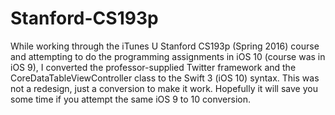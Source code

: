 # Stanford-CS193p

While working through the iTunes U Stanford CS193p (Spring 2016) course and attempting to do the programming assignments in iOS 10 (course was in iOS 9), I converted the professor-supplied Twitter framework and the CoreDataTableViewController class to the Swift 3 (iOS 10) syntax. This was not a redesign, just a conversion to make it work.  Hopefully it will save you some time if you attempt the same iOS 9 to 10 conversion.
